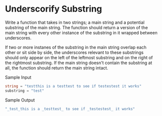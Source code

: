 # Underscorify Substring

Write a function that takes in two strings; a main string and a potential substring of the main string. The function should return a version of the main string with every other instance of the substring in it wrapped between underscores.

If two or more instanes of the substring in the main string overlap each other or sit side by side, the underscores relevant to these substrings should only appear on the left of the leftmost substring and on the right of the rightmost substring.
If the main string doesn't contain the substring at all, the function should return the main string intact.

Sample Input

```go
string = "testthis is a testtest to see if testestest it works"
substring = "test"
```

Sample Output

```go
"_test_this is a _testtest_ to see if _testestest_ it works"
```
